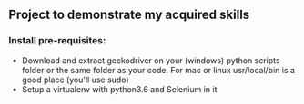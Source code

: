 ## Project to demonstrate my acquired skills
### Install pre-requisites:
* Download and extract geckodriver on your (windows) python scripts folder or the same folder as your code. For mac or linux usr/local/bin is a good place (you'll use sudo)
* Setup a virtualenv with python3.6 and Selenium in it
